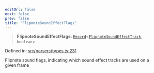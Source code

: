 ```yaml
---
editUrl: false
next: false
prev: false
title: "FlipnoteSoundEffectFlags"
---
```


> **FlipnoteSoundEffectFlags**: [`Record`](https://www.typescriptlang.org/docs/handbook/utility-types.html#recordkeys-type)\<[`FlipnoteSoundEffectTrack`](/api/enumerations/flipnotesoundeffecttrack/), `boolean`\>

Defined in: [src/parsers/types.ts:231](https://github.com/jaames/flipnote.js/blob/a8a7e56268fb7f3a0039ade6ddc69a607deedd27/src/parsers/types.ts#L231)

Flipnote sound flags, indicating which sound effect tracks are used on a given frame
